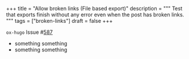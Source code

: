 +++
title = "Allow broken links (File based export)"
description = """
  Test that exports finish without any error even when the post has
  broken links.
  """
tags = ["broken-links"]
draft = false
+++

`ox-hugo` Issue #[587](https://github.com/kaushalmodi/ox-hugo/issues/587)

-   something something
-   something something
